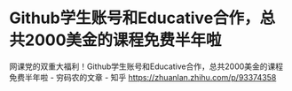 # Github学生账号和Educative合作，总共2000美金的课程免费半年啦







网课党的双重大福利！Github学生账号和Educative合作，总共2000美金的课程免费半年啦 - 穷码农的文章 - 知乎 https://zhuanlan.zhihu.com/p/93374358














